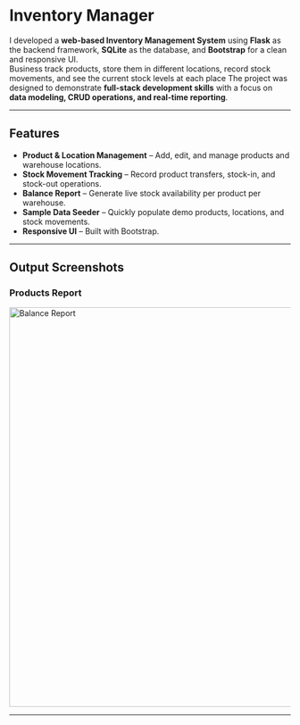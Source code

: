 # Inventory Manager

I developed a **web-based Inventory Management System** using **Flask** as the backend framework, **SQLite** as the database, and **Bootstrap** for a clean and responsive UI.  
Business track products, store them in different locations, record stock movements, and see the current stock levels at each place
The project was designed to demonstrate **full-stack development skills** with a focus on **data modeling, CRUD operations, and real-time reporting**.

---

## Features
- **Product & Location Management** – Add, edit, and manage products and warehouse locations.  
- **Stock Movement Tracking** – Record product transfers, stock-in, and stock-out operations.  
- **Balance Report** – Generate live stock availability per product per warehouse.  
- **Sample Data Seeder** – Quickly populate demo products, locations, and stock movements.  
- **Responsive UI** – Built with Bootstrap.  

---

##  Output Screenshots


### Products Report
<img width="719" height="716" alt="Balance Report" src="https://github.com/user-attachments/assets/ea775dbf-27de-46cc-a1b9-e58a46c3bc86" />

---


